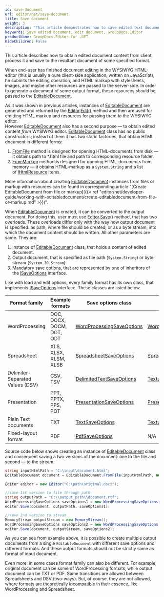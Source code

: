 ```yaml
---
id: save-document
url: editor/net/save-document
title: Save document
weight: 3
description: "This article demonstrates how to save edited text documents, spreadsheets and presentations with GroupDocs.Editor for .NET API."
keywords: Save edited document, edit document, GroupDocs.Editor
productName: GroupDocs.Editor for .NET
hideChildren: False
---
```

This article describes how to obtain edited document content from client, process it and save to the resultant document of some specified format.

When end-user has finished document editing in the WYSIWYG HTML-editor (this is usually a pure client-side application, written on JavaScript), he submits the editing operation, and HTML markup with stylesheets, images, and maybe other resources are passed to the server-side. In order to generate a document of some output format, these resources should be passed to the [EditableDocument](https://apireference.groupdocs.com/net/editor/groupdocs.editor/editabledocument).

As it was shown in previous articles, instances of [EditableDocument](https://apireference.groupdocs.com/net/editor/groupdocs.editor/editabledocument) are generated and returned by the [Editor](https://apireference.groupdocs.com/net/editor/groupdocs.editor/editor).[Edit()](https://apireference.groupdocs.com/net/editor/groupdocs.editor/editor/methods/edit) method and then are used for emitting HTML markup and resources for passing them *to* the WYSIWYG editor.  
However [EditableDocument](https://apireference.groupdocs.com/net/editor/groupdocs.editor/editabledocument) also has a second purpose — to obtain edited content *from* WYSIWYG editor. [EditableDocument](https://apireference.groupdocs.com/net/editor/groupdocs.editor/editabledocument) class has no public constructors; instead of them it has two static factories, that obtain HTML document in different forms:

1. [FromFile](https://apireference.groupdocs.com/net/editor/groupdocs.editor/editabledocument/methods/fromfile) method is designed for opening HTML-documents from disk — it obtains path to \*.html file and path to corresponding resource folder.
2. [FromMarkup](https://apireference.groupdocs.com/net/editor/groupdocs.editor/editabledocument/methods/frommarkup) method is designed for opening HTML-documents from memory — it obtains HTML-markup as a `System.String` and a list of [IHtmlResource](https://apireference.groupdocs.com/net/editor/groupdocs.editor.htmlcss.resources/ihtmlresource) items.

More information about creating [EditableDocument](https://apireference.groupdocs.com/net/editor/groupdocs.editor/editabledocument) instances from files or markup with resources can be found in corresponding article "[Create EditableDocument from file or markup]({{< ref "editor/net/developer-guide/working-with-editabledocument/create-editabledocument-from-file-or-markup.md" >}})".

When [EditableDocument](https://apireference.groupdocs.com/net/editor/groupdocs.editor/editabledocument) is created, it can be converted to the output document. For doing this, user must use [Editor](https://apireference.groupdocs.com/net/editor/groupdocs.editor/editor).[Save()](https://apireference.groupdocs.com/net/editor/groupdocs.editor/editor/methods/save) method, that has two overloads. These overloads differ only with the way how output document is specified: as path, where file should be created, or as a byte stream, into which the document content should be written. All other parameters are same. They are:

1. Instance of [EditableDocument](https://apireference.groupdocs.com/net/editor/groupdocs.editor/editabledocument) class, that holds a content of edited document.
2. Output document, that is specified as file path (`System.String`) or byte stream (`System.IO.Stream`).
3. Mandatory save options, that are represented by one of inheritors of the [ISaveOptions](https://apireference.groupdocs.com/net/editor/groupdocs.editor.options/isaveoptions) interface.

Like with load and edit options, every family format has its own class, that implements [ISaveOptions](https://apireference.groupdocs.com/net/editor/groupdocs.editor.options/isaveoptions) interface. These classes are listed below.

| Format family | Example formats | Save options class | Format class |
| --- | --- | --- | --- |
| WordProcessing | DOC, DOCX, DOCM, DOT, ODT | [WordProcessingSaveOptions](https://apireference.groupdocs.com/net/editor/groupdocs.editor.options/wordprocessingsaveoptions) | [WordProcessingFormats](https://apireference.groupdocs.com/net/editor/groupdocs.editor.formats/wordprocessingformats) |
| Spreadsheet | XLS, XLSX, XLSM, XLSB | [SpreadsheetSaveOptions](https://apireference.groupdocs.com/net/editor/groupdocs.editor.options/spreadsheetsaveoptions) | [SpreadsheetFormat](https://apireference.groupdocs.com/net/editor/groupdocs.editor.formats/spreadsheetformats) |
| Delimiter-Separated Values (DSV) | CSV, TSV | [DelimitedTextSaveOptions](https://apireference.groupdocs.com/net/editor/groupdocs.editor.options/delimitedtextsaveoptions) | [TextualFormats](https://apireference.groupdocs.com/net/editor/groupdocs.editor.formats/textualformats) |
| Presentation | PPT, PPTX, PPS, POT | [PresentationSaveOptions](https://apireference.groupdocs.com/net/editor/groupdocs.editor.options/presentationsaveoptions) | [PresentationFormats](https://apireference.groupdocs.com/net/editor/groupdocs.editor.formats/presentationformats) |
| Plain Text documents | TXT | [TextSaveOptions](https://apireference.groupdocs.com/net/editor/groupdocs.editor.options/textsaveoptions) | [TextualFormats](https://apireference.groupdocs.com/net/editor/groupdocs.editor.formats/textualformats) |
| Fixed-layout format | PDF | [PdfSaveOptions](https://apireference.groupdocs.com/net/editor/groupdocs.editor.options/pdfsaveoptions) | N/A |

Source code below shows creating an instance of [EditableDocument](https://apireference.groupdocs.com/net/editor/groupdocs.editor/editabledocument) class and consequent saving a two versions of the document: one to the file and second — to the stream.

```csharp
string inputHtmlPath = "C:\input\document.html";
EditableDocument document = EditableDocument.FromFile(inputHtmlPath, null);

Editor editor = new Editor("C:\path\original.docx");

//save 1st version to file through path
string outputPath = "C:\\output_path\\document.rtf";
WordProcessingSaveOptions saveOptions1 = new WordProcessingSaveOptions(WordProcessingFormats.Rtf);
editor.Save(document, outputPath, saveOptions1);

//save 2nd version to stream
MemoryStream outputStream = new MemoryStream();
WordProcessingSaveOptions saveOptions2 = new WordProcessingSaveOptions(WordProcessingFormats.Docm);
editor.Save(document, outputStream, saveOptions2);
```

As you can see from example above, it is possible to create multiple output documents from a single `EditableDocument` with different save options and different formats. And these output formats should not be strictly same as format of input document.

Even more: in some cases format family can also be different. For example, original document can be some of WordProcessing formats, while output document can be TXT or PDF. Same transitions are allowed between Spreadsheets and DSV (two-ways). But, of course, they are not allowed, where formats are theoretically incompatible in their essence, like WordProcessing and Spreadsheet.
